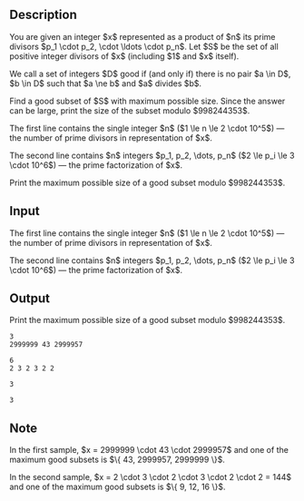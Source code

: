 ## Description

<div><p>You are given an integer $x$ represented as a product of $n$ its <span class="tex-font-style-it">prime</span> divisors $p_1 \cdot p_2, \cdot \ldots \cdot p_n$. Let $S$ be the set of <span class="tex-font-style-it">all</span> positive integer divisors of $x$ (including $1$ and $x$ itself).</p><p>We call a set of integers $D$ <span class="tex-font-style-it">good</span> if (and only if) there is no pair $a \in D$, $b \in D$ such that $a \ne b$ and $a$ divides $b$.</p><p>Find a <span class="tex-font-style-it">good</span> subset of $S$ with maximum possible size. Since the answer can be large, print the size of the subset modulo $998244353$.</p></div><div class="input-specification"><p>The first line contains the single integer $n$ ($1 \le n \le 2 \cdot 10^5$) — the number of prime divisors in representation of $x$.</p><p>The second line contains $n$ integers $p_1, p_2, \dots, p_n$ ($2 \le p_i \le 3 \cdot 10^6$) — the prime factorization of $x$.</p></div><div class="output-specification"><p>Print the maximum possible size of a <span class="tex-font-style-it">good</span> subset modulo $998244353$.</p></div>

## Input

<p>The first line contains the single integer $n$ ($1 \le n \le 2 \cdot 10^5$) — the number of prime divisors in representation of $x$.</p><p>The second line contains $n$ integers $p_1, p_2, \dots, p_n$ ($2 \le p_i \le 3 \cdot 10^6$) — the prime factorization of $x$.</p>

## Output

<p>Print the maximum possible size of a <span class="tex-font-style-it">good</span> subset modulo $998244353$.</p>





```input1
3
2999999 43 2999957
```




```input2
6
2 3 2 3 2 2
```




```output1
3
```




```output2
3
```



## Note

<p>In the first sample, $x = 2999999 \cdot 43 \cdot 2999957$ and one of the maximum good subsets is $\{ 43, 2999957, 2999999 \}$.</p><p>In the second sample, $x = 2 \cdot 3 \cdot 2 \cdot 3 \cdot 2 \cdot 2 = 144$ and one of the maximum good subsets is $\{ 9, 12, 16 \}$.</p>
